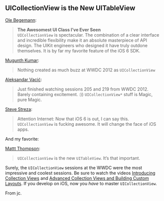 ## UICollectionView is the New UITableView

[Ole Begemann](http://oleb.net/blog/2012/09/uicollectionview/):

> __The Awesomest UI Class I’ve Ever Seen__    
> <code>UICollectionView</code> is spectacular. The combination of a clear interface and 
> incredible flexibility make it an absolute masterpiece of API design. The 
> UIKit engineers who designed it have truly outdone themselves. It is by far my
> favorite feature of the iOS 6 SDK.

[Mugunth Kumar](http://blog.mugunthkumar.com/products/ios-6-programming-pushing-the-limits):

> Nothing created as much buzz at WWDC 2012 as <code>UICollectionView</code>

[Aleksandar Vacić](https://twitter.com/radiantav/status/249160178140868608):

> Just finished watching sessions 205 and 219 from WWDC 2012. Barely containing
> excitement. :)) <code>UICollectionView*</code> stuff is Magic, pure Magic.


[Steve Streza](https://twitter.com/SteveStreza/status/248476818812841984):

> Attention Internet: Now that iOS 6 is out, I can say this. <code>UICollectionView</code> is
> fucking awesome. It will change the face of iOS apps.

And my favorite:

[Mattt Thompson](http://nshipster.com/uicollectionview/):

> <code>UICollectionView</code> is the new <code>UITableView</code>. It’s that important.

Surely, the `UICollectionView` sessions at the WWDC were the most impressive and coolest sessions. Be sure to watch the videos [Introducing Collection Views](https://deimos.apple.com/WebObjects/Core.woa/BrowsePrivately/adc.apple.com.16351493766.016351493772.16495242545?i=1178093106) and [Advanced Collection Views and Building Custom Layouts](https://deimos.apple.com/WebObjects/Core.woa/BrowsePrivately/adc.apple.com.16351493766.016351493772.16495242571?i=1190436598). If you develop on iOS, now you _have_ to master `UICollectionView`.

From jc. 
